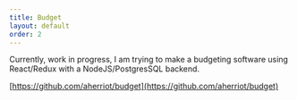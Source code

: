 ```yaml
---
title: Budget
layout: default
order: 2
---
```


Currently, work in progress, I am trying to make a budgeting software using React/Redux with a NodeJS/PostgresSQL backend.

[https://github.com/aherriot/budget](https://github.com/aherriot/budget)
